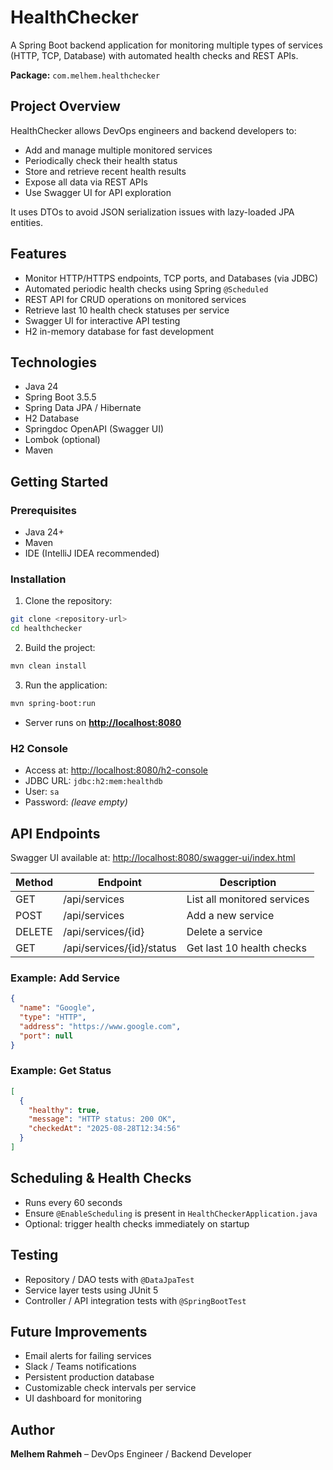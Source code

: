 # HealthChecker

A Spring Boot backend application for monitoring multiple types of services (HTTP, TCP, Database) with automated health checks and REST APIs.

**Package:** `com.melhem.healthchecker`

## Project Overview

HealthChecker allows DevOps engineers and backend developers to:

* Add and manage multiple monitored services
* Periodically check their health status
* Store and retrieve recent health results
* Expose all data via REST APIs
* Use Swagger UI for API exploration

It uses DTOs to avoid JSON serialization issues with lazy-loaded JPA entities.

## Features

* Monitor HTTP/HTTPS endpoints, TCP ports, and Databases (via JDBC)
* Automated periodic health checks using Spring `@Scheduled`
* REST API for CRUD operations on monitored services
* Retrieve last 10 health check statuses per service
* Swagger UI for interactive API testing
* H2 in-memory database for fast development

## Technologies

* Java 24
* Spring Boot 3.5.5
* Spring Data JPA / Hibernate
* H2 Database
* Springdoc OpenAPI (Swagger UI)
* Lombok (optional)
* Maven

## Getting Started

### Prerequisites

* Java 24+
* Maven
* IDE (IntelliJ IDEA recommended)

### Installation

1. Clone the repository:

```bash
git clone <repository-url>
cd healthchecker
```

2. Build the project:

```bash
mvn clean install
```

3. Run the application:

```bash
mvn spring-boot:run
```

* Server runs on **[http://localhost:8080](http://localhost:8080)**

### H2 Console

* Access at: [http://localhost:8080/h2-console](http://localhost:8080/h2-console)
* JDBC URL: `jdbc:h2:mem:healthdb`
* User: `sa`
* Password: *(leave empty)*

## API Endpoints

Swagger UI available at: [http://localhost:8080/swagger-ui/index.html](http://localhost:8080/swagger-ui/index.html)

| Method | Endpoint                  | Description                 |
| ------ | ------------------------- | --------------------------- |
| GET    | /api/services             | List all monitored services |
| POST   | /api/services             | Add a new service           |
| DELETE | /api/services/{id}        | Delete a service            |
| GET    | /api/services/{id}/status | Get last 10 health checks   |

### Example: Add Service

```json
{
  "name": "Google",
  "type": "HTTP",
  "address": "https://www.google.com",
  "port": null
}
```

### Example: Get Status

```json
[
  {
    "healthy": true,
    "message": "HTTP status: 200 OK",
    "checkedAt": "2025-08-28T12:34:56"
  }
]
```

## Scheduling & Health Checks

* Runs every 60 seconds
* Ensure `@EnableScheduling` is present in `HealthCheckerApplication.java`
* Optional: trigger health checks immediately on startup

## Testing

* Repository / DAO tests with `@DataJpaTest`
* Service layer tests using JUnit 5
* Controller / API integration tests with `@SpringBootTest`

## Future Improvements

* Email alerts for failing services
* Slack / Teams notifications
* Persistent production database
* Customizable check intervals per service
* UI dashboard for monitoring

## Author

**Melhem Rahmeh** – DevOps Engineer / Backend Developer
